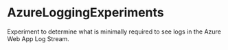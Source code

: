 # AzureLoggingExperiments

Experiment to determine what is minimally required to see logs in the Azure Web App Log Stream.
